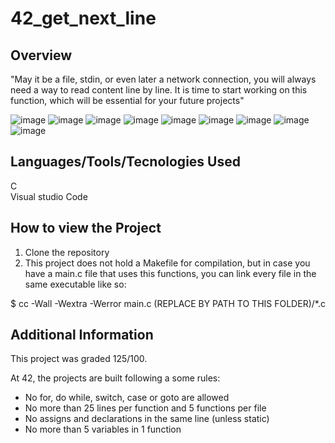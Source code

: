 # 42_get_next_line

 ## Overview

"May it be a file, stdin, or even later a network connection, you will always need a way to read content line by line. It is time to start working on this function, which will be essential for your future projects"

![image](https://github.com/user-attachments/assets/88174e2c-a893-49d9-b56b-dafc9256fa39)
![image](https://github.com/user-attachments/assets/8a33c759-50cb-49fc-98d7-01922b44260f)
![image](https://github.com/user-attachments/assets/f5384e27-aaac-4834-8c2d-1fb53a9bd99a)
![image](https://github.com/user-attachments/assets/5ddee2fd-3966-432d-8436-194bff34a3eb)
![image](https://github.com/user-attachments/assets/ca0734a9-c585-415f-aa10-ddf7b0b5cd47)
![image](https://github.com/user-attachments/assets/d4c513f9-2253-41dc-8ea9-8a665478c5fb)
![image](https://github.com/user-attachments/assets/90db3552-7a8f-408c-95d0-da79a4db177c)
![image](https://github.com/user-attachments/assets/6e05a7b8-292c-4c4f-9f26-c01c9227a6f4)
![image](https://github.com/user-attachments/assets/0de9abf0-9fc5-4337-b5cf-e7e6f78623e2)



## Languages/Tools/Tecnologies Used

C <br>
Visual studio Code


## **How to view the Project**

1. Clone the repository
2. This project does not hold a Makefile for compilation, but in case you have a main.c file that uses this functions, you can link every file in the same executable like so:

$ cc -Wall -Wextra -Werror main.c (REPLACE BY PATH TO THIS FOLDER)/*.c

## Additional Information

This project was graded 125/100.

At 42, the projects are built following a some rules:

- No for, do while, switch, case or goto are allowed
- No more than 25 lines per function and 5 functions per file
- No assigns and declarations in the same line (unless static)
- No more than 5 variables in 1 function
